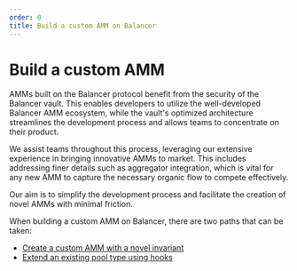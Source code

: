 ```yaml
---
order: 0
title: Build a custom AMM on Balancer
---
```


# Build a custom AMM

AMMs built on the Balancer protocol benefit from the security of the Balancer vault. This enables developers to utilize
the well-developed Balancer AMM ecosystem, while the vault's optimized architecture streamlines the development process
and allows teams to concentrate on their product.

We assist teams throughout this process, leveraging our extensive experience in bringing innovative AMMs to market.
This includes addressing finer details such as aggregator integration, which is vital for any new AMM to capture the
necessary organic flow to compete effectively.

Our aim is to simplify the development process and facilitate the creation of novel AMMs with minimal friction.

When building a custom AMM on Balancer, there are two paths that can be taken:
- [Create a custom AMM with a novel invariant](/build-a-custom-amm/build-an-amm/create-custom-amm-with-novel-invariant.html)
- [Extend an existing pool type using hooks](/build-a-custom-amm/build-an-amm/extend-existing-pool-type-using-hooks.html)

